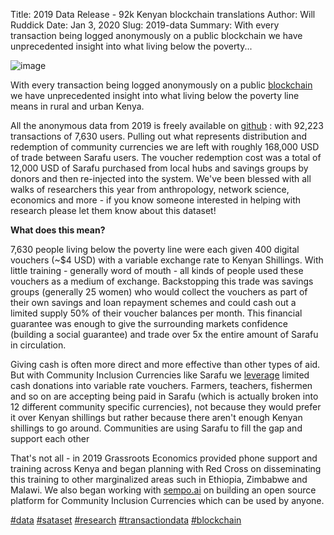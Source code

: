 Title: 2019 Data Release - 92k Kenyan blockchain translations
Author: Will Ruddick
Date: Jan 3, 2020
Slug: 2019-data
Summary: With every transaction being logged anonymously on a public blockchain we have unprecedented insight into what living below the poverty...

![image](images/blog/2019-data1.webp)

With every transaction being logged anonymously on a public
[blockchain](http://blockscout.com/poa/core/) we have unprecedented
insight into what living below the poverty line means in rural and urban
Kenya.

All the anonymous data from 2019 is freely available on
[github](http://github.com/GrassrootsEconomics/TransactionDatasets) :
with 92,223 transactions of 7,630 users. Pulling out what represents
distribution and redemption of community currencies we are left with
roughly 168,000 USD of trade between Sarafu users. The voucher
redemption cost was a total of 12,000 USD of Sarafu purchased from local
hubs and savings groups by donors and then re-injected into the system.
We've been blessed with all walks of researchers this year from
anthropology, network science, economics and more - if you know someone
interested in helping with research please let them know about this
dataset!

**What does this mean?**

7,630 people living below the poverty line were each given 400 digital
vouchers (~$4 USD) with a variable exchange rate to Kenyan Shillings.
With little training - generally word of mouth - all kinds of people
used these vouchers as a medium of exchange. Backstopping this trade was
savings groups (generally 25 women) who would collect the vouchers as
part of their own savings and loan repayment schemes and could cash out
a limited supply 50% of their voucher balances per month. This financial
guarantee was enough to give the surrounding markets confidence
(building a social guarantee) and trade over 5x the entire amount of
Sarafu in circulation.

Giving cash is often more direct and more effective than other types of
aid. But with Community Inclusion Currencies like Sarafu we
[leverage](http://www.grassrootseconomics.org/single-post/Enabling-Leverage)
limited cash donations into variable rate vouchers. Farmers, teachers,
fishermen and so on are accepting being paid in Sarafu (which is
actually broken into 12 different community specific currencies), not
because they would prefer it over Kenyan shillings but rather because
there aren't enough Kenyan shillings to go around. Communities are
using Sarafu to fill the gap and support each other

That's not all - in 2019 Grassroots Economics provided phone support
and training across Kenya and began planning with Red Cross on
disseminating this training to other marginalized areas such in
Ethiopia, Zimbabwe and Malawi. We also began working with
[sempo.ai](http://sempo.ai) on building an open source platform for
Community Inclusion Currencies which can be used by anyone.

[#data](https://www.grassrootseconomics.org/blog/hashtags/data)
[#sataset](https://www.grassrootseconomics.org/blog/hashtags/sataset)
[#research](https://www.grassrootseconomics.org/blog/hashtags/research)
[#transactiondata](https://www.grassrootseconomics.org/blog/hashtags/transactiondata)
[#blockchain](https://www.grassrootseconomics.org/blog/hashtags/blockchain)
